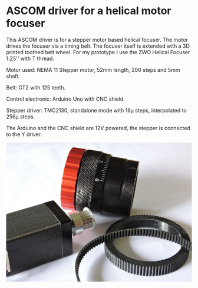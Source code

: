 # ASCOM driver for a helical motor focuser

This ASCOM driver is for a stepper motor based helical focuser. The motor drives the focuser via a timing belt. The focuser itself is extended with a 3D printed toothed belt wheel. For my prototype I use the ZWO Helical Focuser 1.25'' with T thread.

Motor used: NEMA 11 Stepper motor, 52mm length, 200 steps and 5mm shaft.

Belt: GT2 with 125 teeth.

Control electronic: Arduino Uno with CNC shield. 

Stepper driver: TMC2130, standalone mode with 16µ steps, interpolated to 256µ steps.


The Arduino and the CNC shield are 12V powered, the stepper is connected to the Y driver.

![alt text](Helical.jpg)
